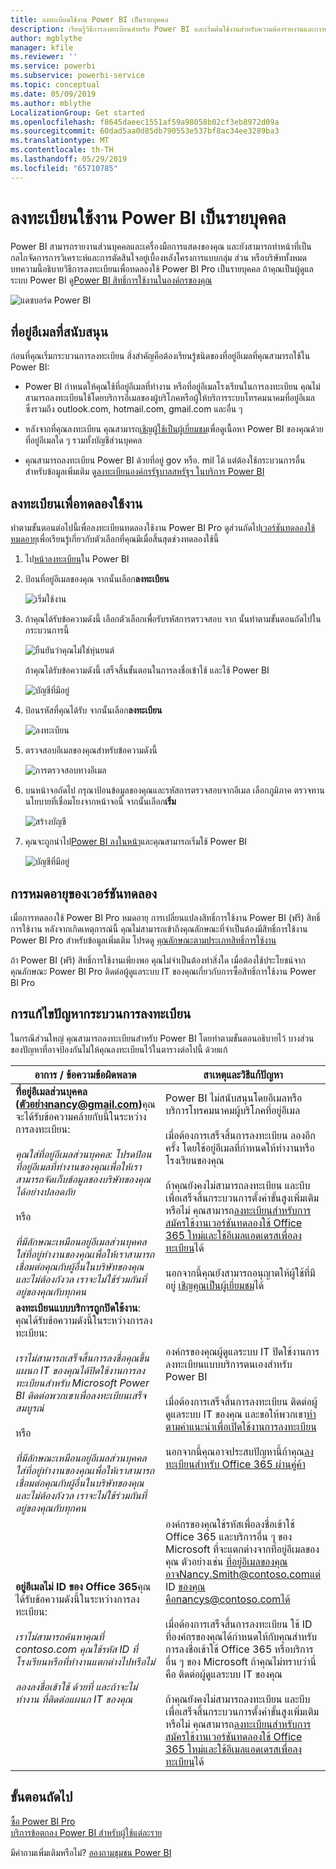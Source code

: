 ```yaml
---
title: ลงทะเบียนใช้งาน Power BI เป็นรายบุคคล
description: เรียนรู้วิธีการลงทะเบียนสำหรับ Power BI และเริ่มต้นใช้งานสำหรับความต้องรายงานและการแสดงภาพส่วนบุคคลของคุณ
author: mgblythe
manager: kfile
ms.reviewer: ''
ms.service: powerbi
ms.subservice: powerbi-service
ms.topic: conceptual
ms.date: 05/09/2019
ms.author: mblythe
LocalizationGroup: Get started
ms.openlocfilehash: f8645daeec1551af59a98058b02cf3eb8972d09a
ms.sourcegitcommit: 60dad5aa0d85db790553e537bf8ac34ee3289ba3
ms.translationtype: MT
ms.contentlocale: th-TH
ms.lasthandoff: 05/29/2019
ms.locfileid: "65710785"
---
```

# <a name="sign-up-for-power-bi-as-an-individual"></a>ลงทะเบียนใช้งาน Power BI เป็นรายบุคคล

Power BI สามารถรายงานส่วนบุคคลและเครื่องมือการแสดงของคุณ และยังสามารถทำหน้าที่เป็นกลไกจัดการการวิเคราะห์และการตัดสินใจอยู่เบื้องหลังโครงการแบบกลุ่ม ส่วน หรือบริษัททั้งหมด บทความนี้อธิบายวิธีการลงทะเบียนเพื่อทดลองใช้ Power BI Pro เป็นรายบุคคล ถ้าคุณเป็นผู้ดูแลระบบ Power BI ดู[Power BI สิทธิ์การใช้งานในองค์กรของคุณ](service-admin-licensing-organization.md)

![แดชบอร์ด Power BI](media/service-self-service-signup-for-power-bi/dashboard.png)

## <a name="supported-email-addresses"></a>ที่อยู่อีเมลที่สนับสนุน

ก่อนที่คุณเริ่มกระบวนการลงทะเบียน สิ่งสำคัญคือต้องเรียนรู้ชนิดของที่อยู่อีเมลที่คุณสามารถใช้ใน Power BI:

* Power BI กำหนดให้คุณใช้ที่อยู่อีเมลที่ทำงาน หรือที่อยู่อีเมลโรงเรียนในการลงทะเบียน คุณไม่สามารถลงทะเบียนใช้โดยบริการอีเมลของผู้บริโภคหรือผู้ให้บริการระบบโทรคมนาคมที่อยู่อีเมล ซึ่งรวมถึง outlook.com, hotmail.com, gmail.com และอื่น ๆ

* หลังจากที่คุณลงทะเบียน คุณสามารถ[เชิญผู้ใช้เป็นผู้เยี่ยมชม](https://docs.microsoft.com/azure/active-directory/active-directory-b2b-what-is-azure-ad-b2b)เพื่อดูเนื้อหา Power BI ของคุณด้วยที่อยู่อีเมลใด ๆ รวมทั้งบัญชีส่วนบุคคล

* คุณสามารถลงทะเบียน Power BI ด้วยที่อยู่ gov หรือ. mil ได้ แต่ต้องใช้กระบวนการอื่น สำหรับข้อมูลเพิ่มเติม ดู[ลงทะเบียนองค์กรรัฐบาลสหรัฐฯ ในบริการ Power BI](service-govus-signup.md)

## <a name="sign-up-for-a-trial"></a>ลงทะเบียนเพื่อทดลองใช้งาน

ทำตามขั้นตอนต่อไปนี้เพื่อลงทะเบียนทดลองใช้งาน Power BI Pro ดูส่วนถัดไป[เวอร์ชันทดลองใช้หมดอายุ](#trial-expiration)เพื่อเรียนรู้เกี่ยวกับตัวเลือกที่คุณมีเมื่อสิ้นสุดช่วงทดลองใช้นี้

1. ไป[หน้าลงทะเบียน](https://signup.microsoft.com/signup?sku=a403ebcc-fae0-4ca2-8c8c-7a907fd6c235)ใน Power BI

1. ป้อนที่อยู่อีเมลของคุณ จากนั้นเลือก**ลงทะเบียน**

    ![เริ่มใช้งาน](media/service-self-service-signup-for-power-bi/get-started.png)

1. ถ้าคุณได้รับข้อความดังนี้ เลือกตัวเลือกเพื่อรับรหัสการตรวจสอบ จาก นั้นทำตามขั้นตอนถัดไปในกระบวนการนี้

    ![ยืนยันว่าคุณไม่ใช่หุ่นยนต์](media/service-self-service-signup-for-power-bi/prove-robot.png)

    ถ้าคุณได้รับข้อความดังนี้ เสร็จสิ้นขั้นตอนในการลงชื่อเข้าใช้ และใช้ Power BI

    ![บัญชีที่มีอยู่](media/service-self-service-signup-for-power-bi/existing-account.png)

1. ป้อนรหัสที่คุณได้รับ จากนั้นเลือก**ลงทะเบียน**

    ![ลงทะเบียน](media/service-self-service-signup-for-power-bi/sign-up.png)

1. ตรวจสอบอีเมลของคุณสำหรับข้อความดังนี้

    ![การตรวจสอบทางอีเมล](media/service-self-service-signup-for-power-bi/email-verification.png)

1. บนหน้าจอถัดไป กรุณาป้อนข้อมูลของคุณและรหัสการตรวจสอบจากอีเมล เลือกภูมิภาค ตรวจทานนโยบายที่เชื่อมโยงจากหน้าจอนี้ จากนั้นเลือก**เริ่ม**

    ![สร้างบัญชี](media/service-self-service-signup-for-power-bi/create-account.png)

1. คุณจะถูกนำไป[Power BI ลงในหน้า](https://powerbi.microsoft.com/landing/signin/)และคุณสามารถเริ่มใช้ Power BI

    ![บัญชีที่มีอยู่](media/service-self-service-signup-for-power-bi/welcome-screen.png)

## <a name="trial-expiration"></a>การหมดอายุของเวอร์ชันทดลอง

เมื่อการทดลองใช้ Power BI Pro หมดอายุ การเปลี่ยนแปลงสิทธิ์การใช้งาน Power BI (ฟรี) สิทธิ์การใช้งาน หลังจากเกิดเหตุการณ์นี้ คุณไม่สามารถเข้าถึงคุณลักษณะที่จำเป็นต้องมีสิทธิ์การใช้งาน Power BI Pro สำหรับข้อมูลเพิ่มเติม โปรดดู [คุณลักษณะตามประเภทสิทธิ์การใช้งาน](service-features-license-type.md)

ถ้า Power BI (ฟรี) สิทธิ์การใช้งานเพียงพอ คุณไม่จำเป็นต้องทำสิ่งใด เมื่อต้องใช้ประโยชน์จากคุณลักษณะ Power BI Pro ติดต่อผู้ดูแลระบบ IT ของคุณเกี่ยวกับการซื้อสิทธิ์การใช้งาน Power BI Pro

## <a name="troubleshooting-the-sign-up-process"></a>การแก้ไขปัญหากระบวนการลงทะเบียน

ในกรณีส่วนใหญ่ คุณสามารถลงทะเบียนสำหรับ Power BI โดยทำตามขั้นตอนอธิบายไว้ บางส่วนของปัญหาที่อาจป้องกันไม่ให้คุณลงทะเบียนไว้ในตารางต่อไปนี้ ด้วยแก้

| อาการ / ข้อความข้อผิดพลาด | สาเหตุและวิธีแก้ปัญหา |
| ----------------------- | -------------------- |
| <strong>ที่อยู่อีเมลส่วนบุคคล (ตัวอย่างnancy@gmail.com)</strong>คุณจะได้รับข้อความคล้ายกับนี้ในระหว่างการลงทะเบียน: <br /><br /> *คุณใส่ที่อยู่อีเมลส่วนบุคคล: โปรดป้อนที่อยู่อีเมลที่ทำงานของคุณเพื่อให้เราสามารถจัดเก็บข้อมูลของบริษัทของคุณได้อย่างปลอดภัย* <br /><br /> หรือ <br /><br /> *ที่มีลักษณะเหมือนอยู่อีเมลส่วนบุคคล ใส่ที่อยู่ทำงานของคุณเพื่อให้เราสามารถเชื่อมต่อคุณกับผู้อื่นในบริษัทของคุณ และไม่ต้องกังวล เราจะไม่ใช้ร่วมกันที่อยู่ของคุณกับทุกคน* | Power BI ไม่สนับสนุนโดยอีเมลหรือบริการโทรคมนาคมผู้บริโภคที่อยู่อีเมล <br /><br /> เมื่อต้องการเสร็จสิ้นการลงทะเบียน ลองอีกครั้ง โดยใช้อยู่อีเมลที่กำหนดให้ทำงานหรือโรงเรียนของคุณ <br /><br /> ถ้าคุณยังคงไม่สามารถลงทะเบียน และบีบเพื่อเสร็จสิ้นกระบวนการตั้งค่าขั้นสูงเพิ่มเติมหรือไม่ คุณสามารถ[ลงทะเบียนสำหรับการสมัครใช้งานเวอร์ชันทดลองใช้ Office 365 ใหม่และใช้อีเมลแอดเดรสเพื่อลงทะเบียน](service-admin-signing-up-for-power-bi-with-a-new-office-365-trial.md)ได้ <br /><br /> นอกจากนี้คุณยังสามารถอนุญาตให้ผู้ใช้ที่มีอยู่ [เชิญคุณเป็นผู้เยี่ยมชม](service-admin-azure-ad-b2b.md)ได้ |
| **ลงทะเบียนแบบบริการถูกปิดใช้งาน**: คุณได้รับข้อความดังนี้ในระหว่างการลงทะเบียน: <br /><br /> *เราไม่สามารถเสร็จสิ้นการลงชื่อคุณขึ้น แผนก IT ของคุณได้ปิดใช้งานการลงทะเบียนสำหรับ Microsoft Power BI ติดต่อพวกเขาเพื่อลงทะเบียนเสร็จสมบูรณ์* <br /><br /> หรือ <br /><br /> *ที่มีลักษณะเหมือนอยู่อีเมลส่วนบุคคล ใส่ที่อยู่ทำงานของคุณเพื่อให้เราสามารถเชื่อมต่อคุณกับผู้อื่นในบริษัทของคุณ และไม่ต้องกังวล เราจะไม่ใช้ร่วมกันที่อยู่ของคุณกับทุกคน* | องค์กรของคุณผู้ดูแลระบบ IT ปิดใช้งานการลงทะเบียนแบบบริการตนเองสำหรับ Power BI <br /><br /> เมื่อต้องการเสร็จสิ้นการลงทะเบียน ติดต่อผู้ดูแลระบบ IT ของคุณ และขอให้พวกเขา[ทำตามคำแนะนำเพื่อเปิดใช้งานการลงทะเบียน](service-admin-licensing-organization.md#enable-or-disable-individual-user-sign-up-in-azure-active-directory) <br/><br/> นอกจากนี้คุณอาจประสบปัญหานี้ถ้าคุณ[ลงทะเบียนสำหรับ Office 365 ผ่านคู่ค้า](service-admin-syndication-partner.md) |
| **อยู่อีเมลไม่ ID ของ Office 365**คุณได้รับข้อความดังนี้ในระหว่างการลงทะเบียน: <br /><br /> *เราไม่สามารถค้นหาคุณที่ contoso.com  คุณใช้รหัส ID ที่โรงเรียนหรือที่ทำงานแตกต่างไปหรือไม่ <br /><br /> ลองลงชื่อเข้าใช้ ด้วยที่ และถ้าจะไม่ทำงาน ที่ติดต่อแผนก IT ของคุณ* | องค์กรของคุณใช้รหัสเพื่อลงชื่อเข้าใช้ Office 365 และบริการอื่น ๆ ของ Microsoft ที่จะแตกต่างจากที่อยู่อีเมลของคุณ  ตัวอย่างเช่น ที่อยู่อีเมลของคุณอาจNancy.Smith@contoso.comแต่ ID ของคุณคือnancys@contoso.comได้ <br /><br /> เมื่อต้องการเสร็จสิ้นการลงทะเบียน ใช้ ID ที่องค์กรของคุณได้กำหนดให้กับคุณสำหรับการลงชื่อเข้าใช้ Office 365 หรือบริการอื่น ๆ ของ Microsoft  ถ้าคุณไม่ทราบว่านี่คือ ติดต่อผู้ดูแลระบบ IT ของคุณ <br /><br /> ถ้าคุณยังคงไม่สามารถลงทะเบียน และบีบเพื่อเสร็จสิ้นกระบวนการตั้งค่าขั้นสูงเพิ่มเติมหรือไม่ คุณสามารถ[ลงทะเบียนสำหรับการสมัครใช้งานเวอร์ชันทดลองใช้ Office 365 ใหม่และใช้อีเมลแอดเดรสเพื่อลงทะเบียน](service-admin-signing-up-for-power-bi-with-a-new-office-365-trial.md)ได้ |

## <a name="next-steps"></a>ขั้นตอนถัดไป

[ซื้อ Power BI Pro](service-admin-purchasing-power-bi-pro.md)  
[บริการข้อตกลง Power BI สำหรับผู้ใช้แต่ละราย](https://powerbi.microsoft.com/terms-of-service/)  

มีคำถามเพิ่มเติมหรือไม่? [ลองถามชุมชน Power BI](http://community.powerbi.com/)